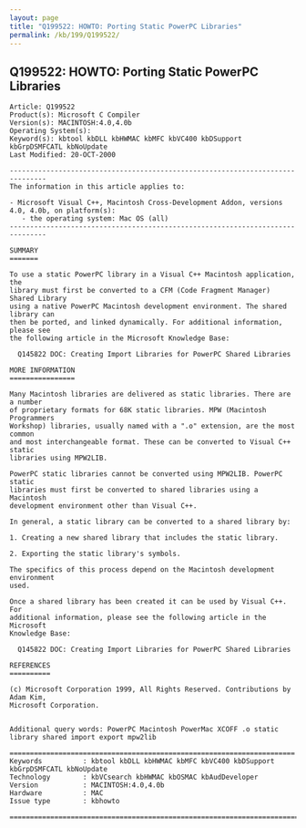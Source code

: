 ```yaml
---
layout: page
title: "Q199522: HOWTO: Porting Static PowerPC Libraries"
permalink: /kb/199/Q199522/
---
```


## Q199522: HOWTO: Porting Static PowerPC Libraries

	Article: Q199522
	Product(s): Microsoft C Compiler
	Version(s): MACINTOSH:4.0,4.0b
	Operating System(s): 
	Keyword(s): kbtool kbDLL kbHWMAC kbMFC kbVC400 kbDSupport kbGrpDSMFCATL kbNoUpdate
	Last Modified: 20-OCT-2000
	
	-------------------------------------------------------------------------------
	The information in this article applies to:
	
	- Microsoft Visual C++, Macintosh Cross-Development Addon, versions 4.0, 4.0b, on platform(s):
	   - the operating system: Mac OS (all) 
	-------------------------------------------------------------------------------
	
	SUMMARY
	=======
	
	To use a static PowerPC library in a Visual C++ Macintosh application, the
	library must first be converted to a CFM (Code Fragment Manager) Shared Library
	using a native PowerPC Macintosh development environment. The shared library can
	then be ported, and linked dynamically. For additional information, please see
	the following article in the Microsoft Knowledge Base:
	
	  Q145822 DOC: Creating Import Libraries for PowerPC Shared Libraries
	
	MORE INFORMATION
	================
	
	Many Macintosh libraries are delivered as static libraries. There are a number
	of proprietary formats for 68K static libraries. MPW (Macintosh Programmers
	Workshop) libraries, usually named with a ".o" extension, are the most common
	and most interchangeable format. These can be converted to Visual C++ static
	libraries using MPW2LIB.
	
	PowerPC static libraries cannot be converted using MPW2LIB. PowerPC static
	libraries must first be converted to shared libraries using a Macintosh
	development environment other than Visual C++.
	
	In general, a static library can be converted to a shared library by:
	
	1. Creating a new shared library that includes the static library.
	
	2. Exporting the static library's symbols.
	
	The specifics of this process depend on the Macintosh development environment
	used.
	
	Once a shared library has been created it can be used by Visual C++. For
	additional information, please see the following article in the Microsoft
	Knowledge Base:
	
	  Q145822 DOC: Creating Import Libraries for PowerPC Shared Libraries
	
	REFERENCES
	==========
	
	(c) Microsoft Corporation 1999, All Rights Reserved. Contributions by Adam Kim,
	Microsoft Corporation.
	
	
	Additional query words: PowerPC Macintosh PowerMac XCOFF .o static library shared import export mpw2lib
	
	======================================================================
	Keywords          : kbtool kbDLL kbHWMAC kbMFC kbVC400 kbDSupport kbGrpDSMFCATL kbNoUpdate 
	Technology        : kbVCsearch kbHWMAC kbOSMAC kbAudDeveloper
	Version           : MACINTOSH:4.0,4.0b
	Hardware          : MAC
	Issue type        : kbhowto
	
	=============================================================================
	
